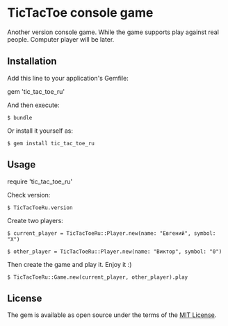 TicTacToe console game
=======
Another version console game. While the game supports play against real people. Computer player will be later.
## Installation

Add this line to your application's Gemfile:

gem 'tic_tac_toe_ru'

And then execute:

    $ bundle

Or install it yourself as:

    $ gem install tic_tac_toe_ru

## Usage

require 'tic_tac_toe_ru'

Check version:

    $ TicTacToeRu.version

Create two players:

    $ current_player = TicTacToeRu::Player.new(name: "Евгений", symbol: "X")
    
    $ other_player = TicTacToeRu::Player.new(name: "Виктор", symbol: "0")
    
Then create the game and play it. Enjoy it :)

    $ TicTacToeRu::Game.new(current_player, other_player).play

## License

The gem is available as open source under the terms of the [MIT License](http://opensource.org/licenses/MIT).
